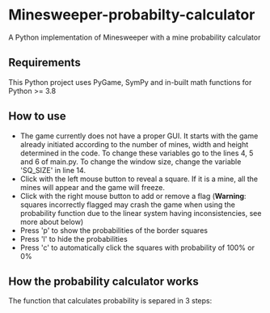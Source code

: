 # Minesweeper-probabilty-calculator
A Python implementation of Minesweeper with a mine probability calculator

## Requirements
This Python project uses PyGame, SymPy and in-built math functions for Python >= 3.8

## How to use
- The game currently does not have a proper GUI. It starts with the game already initiated according to the number of mines, width and height determined in the code. To change these variables go to the lines 4, 5 and 6 of main.py. To change the window size, change the variable 'SQ_SIZE' in line 14.
- Click with the left mouse button to reveal a square. If it is a mine, all the mines will appear and the game will freeze.
- Click with the right mouse button to add or remove a flag (**Warning**: squares incorrectly flagged may crash the game when using the probability function due to the linear system having inconsistencies, see more about below)
- Press 'p' to show the probabilities of the border squares
- Press 'l' to hide the probabilities
- Press 'c' to automatically click the squares with probability of 100% or 0%

## How the probability calculator works
The function that calculates probability is separed in 3 steps:

